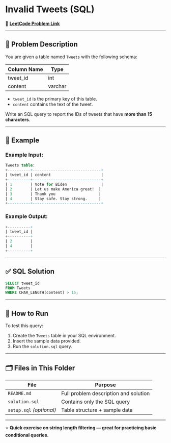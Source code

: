 # Invalid Tweets (SQL)

🔗 **[LeetCode Problem Link](https://leetcode.com/problems/invalid-tweets/description/?envType=study-plan-v2&envId=top-sql-50)**

---

## 📖 Problem Description

You are given a table named `Tweets` with the following schema:

| Column Name | Type    |
|-------------|---------|
| tweet_id    | int     |
| content     | varchar |

- `tweet_id` is the primary key of this table.
- `content` contains the text of the tweet.

Write an SQL query to report the IDs of tweets that have **more than 15 characters**.

---

## 📝 Example

### Example Input:
```sql
Tweets table:
+----------+------------------------------+
| tweet_id | content                      |
+----------+------------------------------+
| 1        | Vote for Biden               |
| 2        | Let us make America great!  |
| 3        | Thank you                   |
| 4        | Stay safe. Stay strong.     |
+----------+------------------------------+
```

### Example Output:
```sql
+----------+
| tweet_id |
+----------+
| 2        |
| 4        |
+----------+
```

---

## ✅ SQL Solution

```sql
SELECT tweet_id
FROM Tweets
WHERE CHAR_LENGTH(content) > 15;
```

---

## 🚀 How to Run

To test this query:

1. Create the `Tweets` table in your SQL environment.
2. Insert the sample data provided.
3. Run the `solution.sql` query.

---

## 🗂️ Files in This Folder

| File          | Purpose                                |
|---------------|----------------------------------------|
| `README.md`   | Full problem description and solution  |
| `solution.sql`| Contains only the SQL query            |
| `setup.sql` *(optional)* | Table structure + sample data |

---

⭐ **Quick exercise on string length filtering — great for practicing basic conditional queries.**